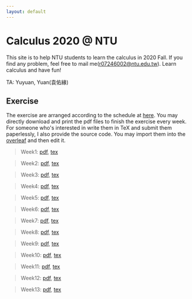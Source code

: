 ```yaml
---
layout: default
---
```


# Calculus 2020 @ NTU

This site is to help NTU students to learn the calculus in 2020 Fall.
If you find any problem, feel free to mail me(r07246002@ntu.edu.tw).
Learn calculus and have fun!

TA: Yuyuan, Yuan(袁佑緣)


## Exercise

The exercise are arranged according to the schedule at [here](http://www.math.ntu.edu.tw/~calc/cp_n_34461.html).
You may directly download and print the pdf files to finish the exercise every week.
For someone who's interested in write them in TeX and submit them paperlessly, I also provide the source code.
You may import them into the [overleaf](https://www.overleaf.com/) and then edit it.

> Week1: [pdf](./exercise/week1.pdf), [tex](./exercise/week1.tex)

> Week2: [pdf](./exercise/week2.pdf), [tex](./exercise/week2.tex)

> Week3: [pdf](./exercise/week3.pdf), [tex](./exercise/week3.tex)

> Week4: [pdf](./exercise/week4.pdf), [tex](./exercise/week4.tex)

> Week5: [pdf](./exercise/week5.pdf), [tex](./exercise/week5.tex)

> Week6: [pdf](./exercise/week6.pdf), [tex](./exercise/week6.tex)

> Week7: [pdf](./exercise/week7.pdf), [tex](./exercise/week7.tex)

> Week8: [pdf](./exercise/week8.pdf), [tex](./exercise/week8.tex)

> Week9: [pdf](./exercise/week9.pdf), [tex](./exercise/week9.tex)

> Week10: [pdf](./exercise/week10.pdf), [tex](./exercise/week10.tex)

> Week11: [pdf](./exercise/week11.pdf), [tex](./exercise/week11.tex)

> Week12: [pdf](./exercise/week12.pdf), [tex](./exercise/week12.tex)

> Week13: [pdf](./exercise/week13.pdf), [tex](./exercise/week13.tex)
